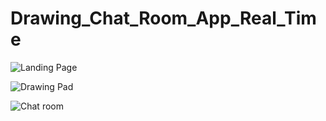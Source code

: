# Drawing_Chat_Room_App_Real_Time

![Landing Page](https://d2p9ez1wat05y7.cloudfront.net/portfolio_assets/100989/pictures/1450750065/original.png)

![Drawing Pad](https://d2p9ez1wat05y7.cloudfront.net/portfolio_assets/100990/pictures/1450750132/original.png)

![Chat room](https://hired.com/list/frank-sun-fremont-ca/portfolio_assets/100991)


